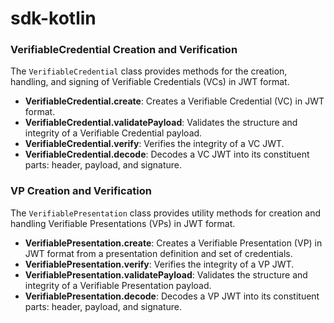 # sdk-kotlin

### VerifiableCredential Creation and Verification

The `VerifiableCredential` class provides methods for the creation, handling, and signing of Verifiable Credentials (VCs) in JWT format.
- **VerifiableCredential.create**: Creates a Verifiable Credential (VC) in JWT format.
- **VerifiableCredential.validatePayload**: Validates the structure and integrity of a Verifiable Credential payload.
- **VerifiableCredential.verify**: Verifies the integrity of a VC JWT.
- **VerifiableCredential.decode**: Decodes a VC JWT into its constituent parts: header, payload, and signature.

### VP Creation and Verification

The `VerifiablePresentation` class provides utility methods for creation and handling Verifiable Presentations (VPs) in JWT format.
- **VerifiablePresentation.create**: Creates a Verifiable Presentation (VP) in JWT format from a presentation definition and set of credentials.
- **VerifiablePresentation.verify**: Verifies the integrity of a VP JWT.
- **VerifiablePresentation.validatePayload**: Validates the structure and integrity of a Verifiable Presentation payload.
- **VerifiablePresentation.decode**: Decodes a VP JWT into its constituent parts: header, payload, and signature.
